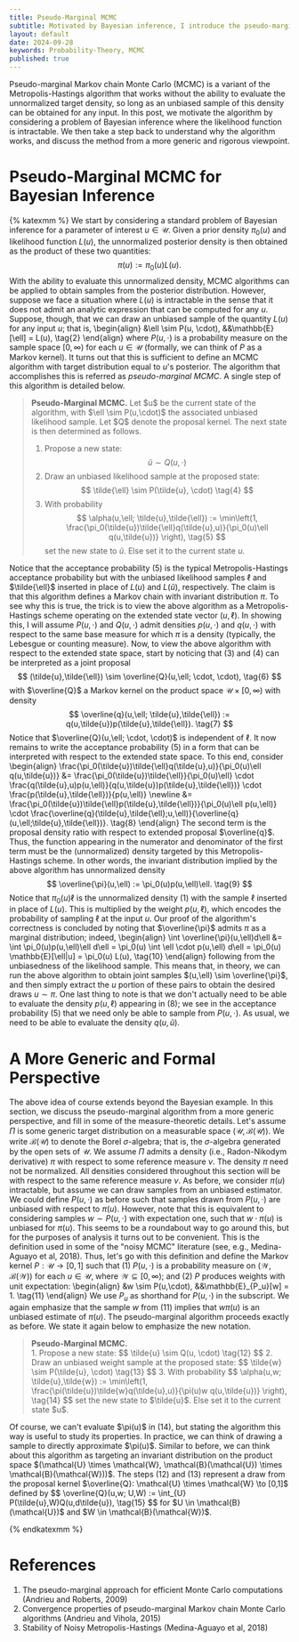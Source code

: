 ```yaml
---
title: Pseudo-Marginal MCMC
subtitle: Motivated by Bayesian inference, I introduce the pseudo-marginal approach to MCMC and then discuss why is works from a more generic perspective.
layout: default
date: 2024-09-28
keywords: Probability-Theory, MCMC
published: true
---
```


Pseudo-marginal Markov chain Monte Carlo (MCMC) is a variant of the Metropolis-Hastings
algorithm that works without the ability to evaluate the unnormalized target
density, so long as an unbiased sample of this density can be obtained for any
input. In this post, we motivate the algorithm by considering a problem of
Bayesian inference where the likelihood function is intractable. We then take
a step back to understand why the algorithm works, and discuss the method from
a more generic and rigorous viewpoint.

# Pseudo-Marginal MCMC for Bayesian Inference
{% katexmm %}
We start by considering a standard problem of Bayesian inference for a parameter
of interest $u \in \mathcal{U}$. Given a prior density $\pi_0(u)$ and
likelihood function $L(u)$, the unnormalized posterior density is then obtained
as the product of these two quantities:
$$
\pi(u) := \pi_0(u) L(u). \tag{1}
$$
With the ability to evaluate this unnormalized density, MCMC algorithms can
be applied to obtain samples from the posterior distribution. However, suppose
we face a situation where $L(u)$ is intractable in the sense that it does not
admit an analytic expression that can be computed for any $u$. Suppose, though,
that we can draw an unbiased sample of the quantity $L(u)$ for any input
$u$; that is,
\begin{align}
&\ell \sim P(u, \cdot), &&\mathbb{E}[\ell] = L(u), \tag{2}
\end{align}
where $P(u,\cdot)$ is a probability measure on the sample space $[0, \infty)$
for each $u \in \mathcal{U}$ (formally, we can think of $P$ as a Markov kernel).
It turns out that this is sufficient to define an MCMC algorithm with target
distribution equal to $u$'s posterior. The algorithm that accomplishes
this is referred as *pseudo-marginal MCMC*. A single step of this algorithm
is detailed below.

<blockquote>
  <p><strong>Pseudo-Marginal MCMC.</strong>
  Let $u$ be the current state of the algorithm, with $\ell \sim P(u,\cdot)$
  the associated unbiased likelihood sample. Let $Q$ denote the proposal kernel.
  The next state is then determined as follows. <br>

  1. Propose a new state:
  $$
  \tilde{u} \sim Q(u, \cdot) \tag{3}
  $$
  2. Draw an unbiased likelihood sample at the proposed state:
  $$
  \tilde{\ell} \sim P(\tilde{u}, \cdot) \tag{4}
  $$
  3. With probability
  $$
  \alpha(u,\ell; \tilde{u},\tilde{\ell}) := \min\left(1, \frac{\pi_0(\tilde{u})\tilde{\ell}q(\tilde{u},u)}{\pi_0(u)\ell q(u,\tilde{u})} \right), \tag{5}
  $$
  set the new state to $\tilde{u}$. Else set it to the current state $u$.
  </p>
</blockquote>

Notice that the acceptance probability (5) is the typical Metropolis-Hastings
acceptance probability but with the unbiased likelihood samples $\ell$ and
$\tilde{\ell}$ inserted in place of $L(u)$ and $L(\tilde{u})$, respectively.
The claim is that this algorithm defines a Markov chain with invariant distribution
$\pi$. To see why this is true, the trick is to view the above algorithm as
a Metropolis-Hastings scheme operating on the extended state vector
$(u, \ell)$. In showing this, I will assume $P(u,\cdot)$ and $Q(u,\cdot)$
admit densities $p(u,\cdot)$ and $q(u,\cdot)$ with respect to the same base
measure for which $\pi$ is a density (typically, the Lebesgue or counting measure).
Now, to view the above algorithm with respect to the extended state space,
start by noticing that (3) and (4) can be interpreted as a joint proposal
$$
(\tilde{u},\tilde{\ell}) \sim \overline{Q}(u,\ell; \cdot, \cdot), \tag{6}
$$
with $\overline{Q}$ a Markov kernel on the product space
$\mathcal{U} \times [0,\infty)$ with density
$$
\overline{q}(u,\ell; \tilde{u},\tilde{\ell}) := q(u,\tilde{u})p(\tilde{u},\tilde{\ell}). \tag{7}
$$
Notice that $\overline{Q}(u,\ell; \cdot, \cdot)$ is independent of $\ell$.
It now remains to write the acceptance probability (5) in a form that can be
interpreted with respect to the extended state space. To this end, consider
\begin{align}
\frac{\pi_0(\tilde{u})\tilde{\ell}q(\tilde{u},u)}{\pi_0(u)\ell q(u,\tilde{u})}
&= \frac{\pi_0(\tilde{u})\tilde{\ell}}{\pi_0(u)\ell}
\cdot \frac{q(\tilde{u},u)p(u,\ell)}{q(u,\tilde{u})p(\tilde{u},\tilde{\ell})}
\cdot \frac{p(\tilde{u},\tilde{\ell})}{p(u,\ell)} \newline
&= \frac{\pi_0(\tilde{u})\tilde{\ell}p(\tilde{u},\tilde{\ell})}{\pi_0(u)\ell p(u,\ell)}
\cdot \frac{\overline{q}(\tilde{u},\tilde{\ell};u,\ell)}{\overline{q}(u,\ell;\tilde{u},\tilde{\ell})}. \tag{8}
\end{align}
The second term is the proposal density ratio with respect to extended proposal
$\overline{q}$. Thus, the function appearing in the numerator and denominator
of the first term must be the (unnormalized) density targeted by this
Metropolis-Hastings scheme. In other words, the invariant distribution implied
by the above algorithm has unnormalized density
$$
\overline{\pi}(u,\ell) := \pi_0(u)p(u,\ell)\ell. \tag{9}
$$
Notice that $\pi_0(u)\ell$ is the unnormalized density (1) with the sample $\ell$
inserted in place of $L(u)$. This is multiplied by the weight $p(u,\ell)$, which
encodes the probability of sampling $\ell$ at the input $u$. Our proof of the
algorithm's correctness is concluded by noting that $\overline{\pi}$ admits
$\pi$ as a marginal distribution; indeed,
\begin{align}
\int \overline{\pi}(u,\ell)d\ell
&= \int \pi_0(u)p(u,\ell)\ell d\ell
= \pi_0(u) \int \ell \cdot p(u,\ell) d\ell
= \pi_0(u) \mathbb{E}[\ell|u]
= \pi_0(u) L(u), \tag{10}
\end{align}
following from the unbiasedness of the likelihood sample. This means that, in
theory, we can run the above algorithm to obtain joint samples
$(u,\ell) \sim \overline{\pi}$, and then simply extract the $u$ portion of
these pairs to obtain the desired draws $u \sim \pi$. One last thing to note
is that we don't actually need to be able to evaluate the density $p(u,\ell)$
appearing in (8); we see in the acceptance probability (5) that we need only
be able to sample from $P(u,\cdot)$. As usual, we need to be able to evaluate
the density $q(u,\tilde{u})$.

# A More Generic and Formal Perspective
The above idea of course extends beyond the Bayesian example. In this section,
we discuss the pseudo-marginal algorithm from a more generic perspective, and
fill in some of the measure-theoretic details. Let's assume
$\Pi$ is some generic target distribution on a measurable space
$(\mathcal{U}, \mathcal{B}(\mathcal{U}))$. We write $\mathcal{B}(\mathcal{U})$
to denote the Borel $\sigma$-algebra; that is, the $\sigma$-algebra generated
by the open sets of $\mathcal{U}$. We assume $\Pi$ admits a density (i.e.,
Radon-Nikodym derivative) $\pi$ with respect to some reference measure $\nu$.
The density $\pi$ need not be normalized. All densities considered throughout
this section will be with respect to the same reference measure $\nu$.
As before, we consider $\pi(u)$ intractable, but assume we can draw samples from
an unbiased estimator. We could define $P(u,\cdot)$ as before such that samples
drawn from $P(u,\cdot)$ are unbiased with respect to $\pi(u)$. However, note that
this is equivalent to considering samples $w \sim P(u,\cdot)$ with expectation
one, such that $w \cdot \pi(u)$ is unbiased for $\pi(u)$. This seems to be
a roundabout way to go around this, but for the purposes of analysis it turns
out to be convenient. This is the definition used in some of the "noisy MCMC"
literature (see, e.g., Medina-Aguayo et al, 2018). Thus, let's go with this
definition and define the Markov kernel $P: \mathcal{U} \to [0,1]$ such that
(1) $P(u,\cdot)$ is a probability measure on $(\mathcal{W},\mathcal{B}(\mathcal{W}))$
for each $u \in \mathcal{U}$, where $\mathcal{W} \subseteq [0,\infty)$; and (2)
$P$ produces weights with unit expectation:
\begin{align}
&w \sim P(u,\cdot), &&\mathbb{E}_{P_u}[w] = 1. \tag{11}
\end{align}
We use $P_u$ as shorthand for $P(u,\cdot)$ in the subscript. We again emphasize
that the sample $w$ from (11) implies that $w\pi(u)$ is an unbiased estimate
of $\pi(u)$. The pseudo-marginal algorithm proceeds exactly as before. We state
it again below to emphasize the new notation.

<blockquote>
  <p><strong>Pseudo-Marginal MCMC.</strong> <br>
  1. Propose a new state:
  $$
  \tilde{u} \sim Q(u, \cdot) \tag{12}
  $$
  2. Draw an unbiased weight sample at the proposed state:
  $$
  \tilde{w} \sim P(\tilde{u}, \cdot) \tag{13}
  $$
  3. With probability
  $$
  \alpha(u,w; \tilde{u},\tilde{w}) := \min\left(1, \frac{\pi(\tilde{u})\tilde{w}q(\tilde{u},u)}{\pi(u)w q(u,\tilde{u})} \right), \tag{14}
  $$
  set the new state to $\tilde{u}$. Else set it to the current state $u$.
  </p>
</blockquote>
Of course, we can't evaluate $\pi(u)$ in (14), but stating the algorithm this
way is useful to study its properties. In practice, we can think of drawing
a sample to directly approximate $\pi(u)$. Similar to before, we can think about this
algorithm as targeting an invariant distribution on the product space
$(\mathcal{U} \times \mathcal{W}, \mathcal{B}(\mathcal{U}) \times \mathcal{B}(\mathcal{W}))$.
The steps (12) and (13) represent a draw from the proposal kernel
$\overline{Q}: \mathcal{U} \times \mathcal{W} \to [0,1]$ defined by
$$
\overline{Q}(u,w; U,W) := \int_{U} P(\tilde{u},W)Q(u,d\tilde{u}), \tag{15}
$$
for $U \in \mathcal{B}(\mathcal{U})$ and $W \in \mathcal{B}(\mathcal{W})$.

{% endkatexmm %}

# References
1. The pseudo-marginal approach for efficient Monte Carlo computations (Andrieu and Roberts, 2009)
2. Convergence properties of pseudo-marginal Markov chain Monte Carlo
algorithms (Andrieu and Vihola, 2015)
3. Stability of Noisy Metropolis-Hastings (Medina-Aguayo et al, 2018)

